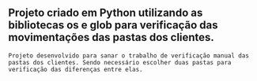 ## Projeto criado em Python utilizando as bibliotecas os e glob para verificação das movimentações das pastas dos clientes.

    Projeto desenvolvido para sanar o trabalho de verificação manual das pastas dos clientes. Sendo necessário escolher duas pastas para verificação das diferenças entre elas.

